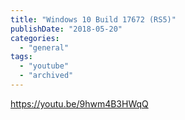 ```yaml
---
title: "Windows 10 Build 17672 (RS5)"
publishDate: "2018-05-20"
categories: 
  - "general"
tags: 
  - "youtube"
  - "archived"
---
```


https://youtu.be/9hwm4B3HWqQ

